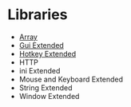 # Libraries
- [Array](arr.md)
- [Gui Extended](guiex.md)
- [Hotkey Extended](hkex.md)
- HTTP
- ini Extended
- Mouse and Keyboard Extended
- String Extended
- Window Extended
